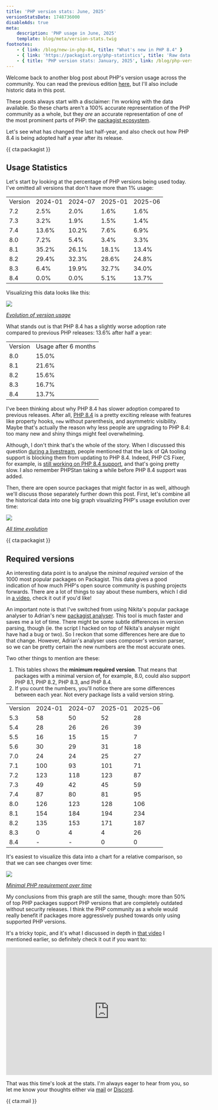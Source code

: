 ```yaml
---
title: 'PHP version stats: June, 2025'
versionStatsDate: 1748736000
disableAds: true
meta:
    description: 'PHP usage in June, 2025'
    template: blog/meta/version-stats.twig
footnotes:
    - { link: /blog/new-in-php-84, title: "What's new in PHP 8.4" }
    - { link: 'https://packagist.org/php-statistics', title: 'Raw data from packagist' }
    - { title: 'PHP version stats: January, 2025', link: /blog/php-version-stats-january-2025 }
---
```


Welcome back to another blog post about PHP's version usage across the community. You can read the previous edition [here](/blog/php-version-stats-january-2025), but I'll also include historic data in this post.

These posts always start with a disclaimer: I'm working with the data available. So these charts aren't a 100% accurate representation of the PHP community as a whole, but they _are_ an accurate representation of one of the most prominent parts of PHP: the [packagist ecosystem](https://packagist.org/php-statistics).

Let's see what has changed the last half-year, and also check out how PHP 8.4 is being adopted half a year after its release.

{{ cta:packagist }}

## Usage Statistics

Let's start by looking at the percentage of PHP versions being used today. I've omitted all versions that don't have more than 1% usage:

<div class="table-container">
<table>

<tr class="table-head">
    <td>Version</td>
    <td>2024-01</td>
    <td>2024-07</td>
    <td>2025-01</td>
    <td>2025-06</td>
</tr>

<tr>
    <td>7.2</td>
    <td>2.5%</td>
    <td>2.0%</td>
    <td>1.6%</td>
    <td>1.6%</td>
</tr>

<tr>
    <td>7.3</td>
    <td>3.2%</td>
    <td>1.9%</td>
    <td>1.5%</td>
    <td>1.4%</td>
</tr>

<tr>
    <td>7.4</td>
    <td>13.6%</td>
    <td>10.2%</td>
    <td>7.6%</td>
    <td>6.9%</td>
</tr>

<tr>
    <td>8.0</td>
    <td>7.2%</td>
    <td>5.4%</td>
    <td>3.4%</td>
    <td>3.3%</td>
</tr>

<tr>
    <td>8.1</td>
    <td>35.2%</td>
    <td>26.1%</td>
    <td>18.1%</td>
    <td>13.4%</td>
</tr>

<tr>
    <td>8.2</td>
    <td>29.4%</td>
    <td>32.3%</td>
    <td>28.6%</td>
    <td>24.8%</td>
</tr>

<tr>
    <td>8.3</td>
    <td>6.4%</td>
    <td>19.9%</td>
    <td>32.7%</td>
    <td>34.0%</td>
</tr>

<tr>
    <td>8.4</td>
    <td>0.0%</td>
    <td>0.0%</td>
    <td>5.1%</td>
    <td>13.7%</td>
</tr>

</table>
</div>

Visualizing this data looks like this:

<div class="image-noborder image-wide"></div>

[![](/img/blog/version-stats/2025-jun-01.svg)](/img/blog/version-stats/2025-jun-01.svg)

<em class="center small">[Evolution of version usage](/img/blog/version-stats/2025-jun-01.svg)</em>

What stands out is that PHP 8.4 has a slightly worse adoption rate compared to previous PHP releases: 13.6% after half a year:

<div class="table-container">
<table>

<tr class="table-head">
    <td>Version</td>
    <td>Usage after 6 months</td>
</tr>

<tr>
    <td>8.0</td>
    <td>15.0%</td>
</tr>

<tr>
    <td>8.1</td>
    <td>21.6%</td>
</tr>

<tr>
    <td>8.2</td>
    <td>15.6%</td>
</tr>

<tr>
    <td>8.3</td>
    <td>16.7%</td>
</tr>

<tr>
    <td>8.4</td>
    <td>13.7%</td>
</tr>

</table>
</div>

I've been thinking about why PHP 8.4 has slower adoption compared to previous releases. After all, [PHP 8.4](/blog/new-in-php-84) is a pretty exciting release with features like property hooks, `new` without parenthesis, and asymmetric visibility. Maybe that's actually the reason why less people are upgrading to PHP 8.4: too many new and shiny things might feel overwhelming.

Although, I don't think that's the whole of the story. When I discussed this question [during a livestream](https://www.youtube.com/watch?v=iVaSGD2fCXU), people mentioned that the lack of QA tooling support is blocking them from updating to PHP 8.4. Indeed, PHP CS Fixer, for example, is [still working on PHP 8.4 support](https://github.com/PHP-CS-Fixer/PHP-CS-Fixer/milestone/173), and that's going pretty slow. I also remember PHPStan taking a while before PHP 8.4 support was added. 

Then, there are open source packages that might factor in as well, although we'll discuss those separately further down this post. First, let's combine all the historical data into one big graph visualizing PHP's usage evolution over time:

<div class="image-noborder image-wide"></div>

[![](/img/blog/version-stats/2025-jun-02.svg)](/img/blog/version-stats/2025-jun-02.svg)

<em class="center small">[All time evolution](/img/blog/version-stats/2025-jun-02.svg)</em>


{{ cta:packagist }}

## Required versions

An interesting data point is to analyse the *minimal required version* of the 1000 most popular packages on Packagist. This data gives a good indication of how much PHP's open source community is pushing projects forwards. There are a lot of things to say about these numbers, which I did in [a video](https://www.youtube.com/watch?v=Z4b5gqKSZmA), check it out if you'd like! 

An important note is that I've switched from using Nikita's popular package analyser to Adrian's new [packagist analyser](https://github.com/nuernbergerA/packagist-stats). This tool is much faster and saves me a lot of time. There might be some subtle differences in version parsing, though (ie. the script I hacked on top of Nikita's analyser might have had a bug or two). So I reckon that some differences here are due to that change. However, Adrian's analyser uses composer's version parser, so we can be pretty certain the new numbers are the most accurate ones.

Two other things to mention are these:

1. This tables shows the **minimum required version**. That means that packages with a minimal version of, for example, 8.0, could also support PHP 8.1, PHP 8.2, PHP 8.3, and PHP 8.4.
2. If you count the numbers, you'll notice there are some differences between each year. Not every package lists a valid version string.

<div class="table-container">
<table>

<tr class="table-head">
    <td>Version</td>
    <td>2024-01</td>
    <td>2024-07</td>
    <td>2025-01</td>
    <td>2025-06</td>
</tr>

<tr>
    <td>5.3</td>
    <td>58</td>
    <td>50</td>
    <td>52</td>
    <td>28</td>
</tr>

<tr>
    <td>5.4</td>
    <td>28</td>
    <td>26</td>
    <td>26</td>
    <td>39</td>
</tr>

<tr>
    <td>5.5</td>
    <td>16</td>
    <td>15</td>
    <td>15</td>
    <td>7</td>
</tr>

<tr>
    <td>5.6</td>
    <td>30</td>
    <td>29</td>
    <td>31</td>
    <td>18</td>
</tr>

<tr>
    <td>7.0</td>
    <td>24</td>
    <td>24</td>
    <td>25</td>
    <td>27</td>
</tr>

<tr>
    <td>7.1</td>
    <td>100</td>
    <td>93</td>
    <td>101</td>
    <td>71</td>
</tr>

<tr>
    <td>7.2</td>
    <td>123</td>
    <td>118</td>
    <td>123</td>
    <td>87</td>
</tr>

<tr>
    <td>7.3</td>
    <td>49</td>
    <td>42</td>
    <td>45</td>
    <td>59</td>
</tr>

<tr>
    <td>7.4</td>
    <td>87</td>
    <td>80</td>
    <td>81</td>
    <td>95</td>
</tr>

<tr>
    <td>8.0</td>
    <td>126</td>
    <td>123</td>
    <td>128</td>
    <td>106</td>
</tr>

<tr>
    <td>8.1</td>
    <td>154</td>
    <td>184</td>
    <td>194</td>
    <td>234</td>
</tr>

<tr>
    <td>8.2</td>
    <td>135</td>
    <td>153</td>
    <td>171</td>
    <td>187</td>
</tr>

<tr>
    <td>8.3</td>
    <td>0</td>
    <td>4</td>
    <td>4</td>
    <td>26</td>
</tr>

<tr>
    <td>8.4</td>
    <td>-</td>
    <td>-</td>
    <td>0</td>
    <td>0</td>
</tr>

</table>
</div>

It's easiest to visualize this data into a chart for a relative comparison, so that we can see changes over time:

<div class="image-noborder image-wide"></div>

[![](/img/blog/version-stats/2025-jun-03.svg)](/img/blog/version-stats/2025-jun-03.svg)

<em class="center small">[Minimal PHP requirement over time](/img/blog/version-stats/2025-jun-03.svg)</em>

My conclusions from this graph are still the same, though: more than 50% of top PHP packages support PHP versions that are completely outdated without security releases. I think the PHP community as a whole would really benefit if packages more aggressively pushed towards only using supported PHP versions. 

It's a tricky topic, and it's what I discussed in depth in [that video](https://www.youtube.com/watch?v=Z4b5gqKSZmA) I mentioned earlier, so definitely check it out if you want to:

<iframe width="560" height="347" src="https://www.youtube.com/embed/Z4b5gqKSZmA" title="YouTube video player" frameborder="0" allow="accelerometer; autoplay; clipboard-write; encrypted-media; gyroscope; picture-in-picture" allowfullscreen></iframe>

That was this time's look at the stats. I'm always eager to hear from you, so let me know your thoughts either via [mail](mailto:brendt@stitcher.io) or [Discord](https://tempestphp.com/discord).

{{ cta:mail }}

